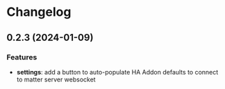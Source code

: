 # Changelog

## 0.2.3 (2024-01-09)

### Features

- **settings**: add a button to auto-populate HA Addon defaults to connect to matter server websocket
